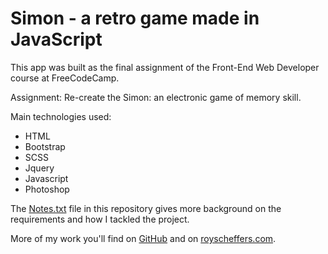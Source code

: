 # Simon - a retro game made in JavaScript

This app was built as the final assignment of the Front-End Web Developer course at FreeCodeCamp.

Assignment: Re-create the Simon: an electronic game of memory skill. 

Main technologies used:
- HTML
- Bootstrap
- SCSS
- Jquery
- Javascript
- Photoshop

The [Notes.txt](https://github.com/rscheffers82/Simon-game/blob/master/Notes.txt
) file in this repository gives more background on the requirements and how I tackled the project.

More of my work you'll find on [GitHub](https://github.com/rscheffers82?tab=repositories) and on [royscheffers.com](http://royscheffers.com).
